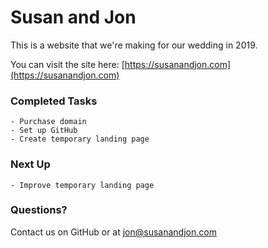 # Susan and Jon

This is a website that we're making for our wedding in 2019.

You can visit the site here: [https://susanandjon.com](https://susanandjon.com)


### Completed Tasks
    - Purchase domain
    - Set up GitHub
    - Create temporary landing page


### Next Up
    - Improve temporary landing page

### Questions?

Contact us on GitHub or at [jon@susanandjon.com](emailto:jon@susanandjon.com)